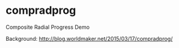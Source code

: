 # compradprog

Composite Radial Progress Demo

Background: http://blog.worldmaker.net/2015/03/17/compradprog/
